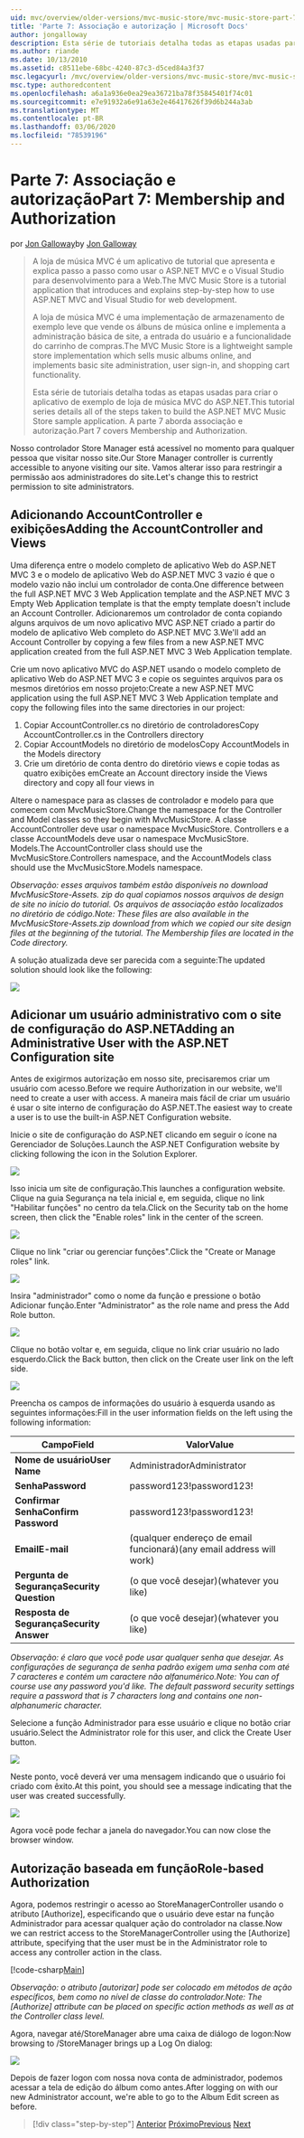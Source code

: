 ```yaml
---
uid: mvc/overview/older-versions/mvc-music-store/mvc-music-store-part-7
title: 'Parte 7: Associação e autorização | Microsoft Docs'
author: jongalloway
description: Esta série de tutoriais detalha todas as etapas usadas para criar o aplicativo de exemplo de loja de música MVC do ASP.NET. A parte 7 aborda associação e autorização.
ms.author: riande
ms.date: 10/13/2010
ms.assetid: c8511ebe-68bc-4240-87c3-d5ced84a3f37
msc.legacyurl: /mvc/overview/older-versions/mvc-music-store/mvc-music-store-part-7
msc.type: authoredcontent
ms.openlocfilehash: a6a1a936e0ea29ea36721ba78f35845401f74c01
ms.sourcegitcommit: e7e91932a6e91a63e2e46417626f39d6b244a3ab
ms.translationtype: MT
ms.contentlocale: pt-BR
ms.lasthandoff: 03/06/2020
ms.locfileid: "78539196"
---
```

# <a name="part-7-membership-and-authorization"></a><span data-ttu-id="08021-104">Parte 7: Associação e autorização</span><span class="sxs-lookup"><span data-stu-id="08021-104">Part 7: Membership and Authorization</span></span>

<span data-ttu-id="08021-105">por [Jon Galloway](https://github.com/jongalloway)</span><span class="sxs-lookup"><span data-stu-id="08021-105">by [Jon Galloway](https://github.com/jongalloway)</span></span>

> <span data-ttu-id="08021-106">A loja de música MVC é um aplicativo de tutorial que apresenta e explica passo a passo como usar o ASP.NET MVC e o Visual Studio para desenvolvimento para a Web.</span><span class="sxs-lookup"><span data-stu-id="08021-106">The MVC Music Store is a tutorial application that introduces and explains step-by-step how to use ASP.NET MVC and Visual Studio for web development.</span></span>  
>   
> <span data-ttu-id="08021-107">A loja de música MVC é uma implementação de armazenamento de exemplo leve que vende os álbuns de música online e implementa a administração básica de site, a entrada do usuário e a funcionalidade do carrinho de compras.</span><span class="sxs-lookup"><span data-stu-id="08021-107">The MVC Music Store is a lightweight sample store implementation which sells music albums online, and implements basic site administration, user sign-in, and shopping cart functionality.</span></span>  
>   
> <span data-ttu-id="08021-108">Esta série de tutoriais detalha todas as etapas usadas para criar o aplicativo de exemplo de loja de música MVC do ASP.NET.</span><span class="sxs-lookup"><span data-stu-id="08021-108">This tutorial series details all of the steps taken to build the ASP.NET MVC Music Store sample application.</span></span> <span data-ttu-id="08021-109">A parte 7 aborda associação e autorização.</span><span class="sxs-lookup"><span data-stu-id="08021-109">Part 7 covers Membership and Authorization.</span></span>

<span data-ttu-id="08021-110">Nosso controlador Store Manager está acessível no momento para qualquer pessoa que visitar nosso site.</span><span class="sxs-lookup"><span data-stu-id="08021-110">Our Store Manager controller is currently accessible to anyone visiting our site.</span></span> <span data-ttu-id="08021-111">Vamos alterar isso para restringir a permissão aos administradores do site.</span><span class="sxs-lookup"><span data-stu-id="08021-111">Let's change this to restrict permission to site administrators.</span></span>

## <a name="adding-the-accountcontroller-and-views"></a><span data-ttu-id="08021-112">Adicionando AccountController e exibições</span><span class="sxs-lookup"><span data-stu-id="08021-112">Adding the AccountController and Views</span></span>

<span data-ttu-id="08021-113">Uma diferença entre o modelo completo de aplicativo Web do ASP.NET MVC 3 e o modelo de aplicativo Web do ASP.NET MVC 3 vazio é que o modelo vazio não inclui um controlador de conta.</span><span class="sxs-lookup"><span data-stu-id="08021-113">One difference between the full ASP.NET MVC 3 Web Application template and the ASP.NET MVC 3 Empty Web Application template is that the empty template doesn't include an Account Controller.</span></span> <span data-ttu-id="08021-114">Adicionaremos um controlador de conta copiando alguns arquivos de um novo aplicativo MVC ASP.NET criado a partir do modelo de aplicativo Web completo do ASP.NET MVC 3.</span><span class="sxs-lookup"><span data-stu-id="08021-114">We'll add an Account Controller by copying a few files from a new ASP.NET MVC application created from the full ASP.NET MVC 3 Web Application template.</span></span>

<span data-ttu-id="08021-115">Crie um novo aplicativo MVC do ASP.NET usando o modelo completo de aplicativo Web do ASP.NET MVC 3 e copie os seguintes arquivos para os mesmos diretórios em nosso projeto:</span><span class="sxs-lookup"><span data-stu-id="08021-115">Create a new ASP.NET MVC application using the full ASP.NET MVC 3 Web Application template and copy the following files into the same directories in our project:</span></span>

1. <span data-ttu-id="08021-116">Copiar AccountController.cs no diretório de controladores</span><span class="sxs-lookup"><span data-stu-id="08021-116">Copy AccountController.cs in the Controllers directory</span></span>
2. <span data-ttu-id="08021-117">Copiar AccountModels no diretório de modelos</span><span class="sxs-lookup"><span data-stu-id="08021-117">Copy AccountModels in the Models directory</span></span>
3. <span data-ttu-id="08021-118">Crie um diretório de conta dentro do diretório views e copie todas as quatro exibições em</span><span class="sxs-lookup"><span data-stu-id="08021-118">Create an Account directory inside the Views directory and copy all four views in</span></span>

<span data-ttu-id="08021-119">Altere o namespace para as classes de controlador e modelo para que comecem com MvcMusicStore.</span><span class="sxs-lookup"><span data-stu-id="08021-119">Change the namespace for the Controller and Model classes so they begin with MvcMusicStore.</span></span> <span data-ttu-id="08021-120">A classe AccountController deve usar o namespace MvcMusicStore. Controllers e a classe AccountModels deve usar o namespace MvcMusicStore. Models.</span><span class="sxs-lookup"><span data-stu-id="08021-120">The AccountController class should use the MvcMusicStore.Controllers namespace, and the AccountModels class should use the MvcMusicStore.Models namespace.</span></span>

<span data-ttu-id="08021-121">*Observação: esses arquivos também estão disponíveis no download MvcMusicStore-Assets. zip do qual copiamos nossos arquivos de design de site no início do tutorial. Os arquivos de associação estão localizados no diretório de código.*</span><span class="sxs-lookup"><span data-stu-id="08021-121">*Note: These files are also available in the MvcMusicStore-Assets.zip download from which we copied our site design files at the beginning of the tutorial. The Membership files are located in the Code directory.*</span></span>

<span data-ttu-id="08021-122">A solução atualizada deve ser parecida com a seguinte:</span><span class="sxs-lookup"><span data-stu-id="08021-122">The updated solution should look like the following:</span></span>

![](mvc-music-store-part-7/_static/image1.png)

## <a name="adding-an-administrative-user-with-the-aspnet-configuration-site"></a><span data-ttu-id="08021-123">Adicionar um usuário administrativo com o site de configuração do ASP.NET</span><span class="sxs-lookup"><span data-stu-id="08021-123">Adding an Administrative User with the ASP.NET Configuration site</span></span>

<span data-ttu-id="08021-124">Antes de exigirmos autorização em nosso site, precisaremos criar um usuário com acesso.</span><span class="sxs-lookup"><span data-stu-id="08021-124">Before we require Authorization in our website, we'll need to create a user with access.</span></span> <span data-ttu-id="08021-125">A maneira mais fácil de criar um usuário é usar o site interno de configuração do ASP.NET.</span><span class="sxs-lookup"><span data-stu-id="08021-125">The easiest way to create a user is to use the built-in ASP.NET Configuration website.</span></span>

<span data-ttu-id="08021-126">Inicie o site de configuração do ASP.NET clicando em seguir o ícone na Gerenciador de Soluções.</span><span class="sxs-lookup"><span data-stu-id="08021-126">Launch the ASP.NET Configuration website by clicking following the icon in the Solution Explorer.</span></span>

![](mvc-music-store-part-7/_static/image2.png)

<span data-ttu-id="08021-127">Isso inicia um site de configuração.</span><span class="sxs-lookup"><span data-stu-id="08021-127">This launches a configuration website.</span></span> <span data-ttu-id="08021-128">Clique na guia Segurança na tela inicial e, em seguida, clique no link "Habilitar funções" no centro da tela.</span><span class="sxs-lookup"><span data-stu-id="08021-128">Click on the Security tab on the home screen, then click the "Enable roles" link in the center of the screen.</span></span>

![](mvc-music-store-part-7/_static/image3.png)

<span data-ttu-id="08021-129">Clique no link "criar ou gerenciar funções".</span><span class="sxs-lookup"><span data-stu-id="08021-129">Click the "Create or Manage roles" link.</span></span>

![](mvc-music-store-part-7/_static/image4.png)

<span data-ttu-id="08021-130">Insira "administrador" como o nome da função e pressione o botão Adicionar função.</span><span class="sxs-lookup"><span data-stu-id="08021-130">Enter "Administrator" as the role name and press the Add Role button.</span></span>

![](mvc-music-store-part-7/_static/image5.png)

<span data-ttu-id="08021-131">Clique no botão voltar e, em seguida, clique no link criar usuário no lado esquerdo.</span><span class="sxs-lookup"><span data-stu-id="08021-131">Click the Back button, then click on the Create user link on the left side.</span></span>

![](mvc-music-store-part-7/_static/image6.png)

<span data-ttu-id="08021-132">Preencha os campos de informações do usuário à esquerda usando as seguintes informações:</span><span class="sxs-lookup"><span data-stu-id="08021-132">Fill in the user information fields on the left using the following information:</span></span>

| <span data-ttu-id="08021-133">**Campo**</span><span class="sxs-lookup"><span data-stu-id="08021-133">**Field**</span></span> | <span data-ttu-id="08021-134">**Valor**</span><span class="sxs-lookup"><span data-stu-id="08021-134">**Value**</span></span> |
| --- | --- |
| <span data-ttu-id="08021-135">**Nome de usuário**</span><span class="sxs-lookup"><span data-stu-id="08021-135">**User Name**</span></span> | <span data-ttu-id="08021-136">Administrador</span><span class="sxs-lookup"><span data-stu-id="08021-136">Administrator</span></span> |
| <span data-ttu-id="08021-137">**Senha**</span><span class="sxs-lookup"><span data-stu-id="08021-137">**Password**</span></span> | <span data-ttu-id="08021-138">password123!</span><span class="sxs-lookup"><span data-stu-id="08021-138">password123!</span></span> |
| <span data-ttu-id="08021-139">**Confirmar Senha**</span><span class="sxs-lookup"><span data-stu-id="08021-139">**Confirm Password**</span></span> | <span data-ttu-id="08021-140">password123!</span><span class="sxs-lookup"><span data-stu-id="08021-140">password123!</span></span> |
| <span data-ttu-id="08021-141">**Email**</span><span class="sxs-lookup"><span data-stu-id="08021-141">**E-mail**</span></span> | <span data-ttu-id="08021-142">(qualquer endereço de email funcionará)</span><span class="sxs-lookup"><span data-stu-id="08021-142">(any email address will work)</span></span> |
| <span data-ttu-id="08021-143">**Pergunta de Segurança**</span><span class="sxs-lookup"><span data-stu-id="08021-143">**Security Question**</span></span> | <span data-ttu-id="08021-144">(o que você desejar)</span><span class="sxs-lookup"><span data-stu-id="08021-144">(whatever you like)</span></span> |
| <span data-ttu-id="08021-145">**Resposta de Segurança**</span><span class="sxs-lookup"><span data-stu-id="08021-145">**Security Answer**</span></span> | <span data-ttu-id="08021-146">(o que você desejar)</span><span class="sxs-lookup"><span data-stu-id="08021-146">(whatever you like)</span></span> |

<span data-ttu-id="08021-147">*Observação: é claro que você pode usar qualquer senha que desejar. As configurações de segurança de senha padrão exigem uma senha com até 7 caracteres e contém um caractere não alfanumérico.*</span><span class="sxs-lookup"><span data-stu-id="08021-147">*Note: You can of course use any password you'd like. The default password security settings require a password that is 7 characters long and contains one non-alphanumeric character.*</span></span>

<span data-ttu-id="08021-148">Selecione a função Administrador para esse usuário e clique no botão criar usuário.</span><span class="sxs-lookup"><span data-stu-id="08021-148">Select the Administrator role for this user, and click the Create User button.</span></span>

![](mvc-music-store-part-7/_static/image7.png)

<span data-ttu-id="08021-149">Neste ponto, você deverá ver uma mensagem indicando que o usuário foi criado com êxito.</span><span class="sxs-lookup"><span data-stu-id="08021-149">At this point, you should see a message indicating that the user was created successfully.</span></span>

![](mvc-music-store-part-7/_static/image8.png)

<span data-ttu-id="08021-150">Agora você pode fechar a janela do navegador.</span><span class="sxs-lookup"><span data-stu-id="08021-150">You can now close the browser window.</span></span>

## <a name="role-based-authorization"></a><span data-ttu-id="08021-151">Autorização baseada em função</span><span class="sxs-lookup"><span data-stu-id="08021-151">Role-based Authorization</span></span>

<span data-ttu-id="08021-152">Agora, podemos restringir o acesso ao StoreManagerController usando o atributo [Authorize], especificando que o usuário deve estar na função Administrador para acessar qualquer ação do controlador na classe.</span><span class="sxs-lookup"><span data-stu-id="08021-152">Now we can restrict access to the StoreManagerController using the [Authorize] attribute, specifying that the user must be in the Administrator role to access any controller action in the class.</span></span>

[!code-csharp[Main](mvc-music-store-part-7/samples/sample1.cs)]

<span data-ttu-id="08021-153">*Observação: o atributo [autorizar] pode ser colocado em métodos de ação específicos, bem como no nível de classe do controlador.*</span><span class="sxs-lookup"><span data-stu-id="08021-153">*Note: The [Authorize] attribute can be placed on specific action methods as well as at the Controller class level.*</span></span>

<span data-ttu-id="08021-154">Agora, navegar até/StoreManager abre uma caixa de diálogo de logon:</span><span class="sxs-lookup"><span data-stu-id="08021-154">Now browsing to /StoreManager brings up a Log On dialog:</span></span>

![](mvc-music-store-part-7/_static/image9.png)

<span data-ttu-id="08021-155">Depois de fazer logon com nossa nova conta de administrador, podemos acessar a tela de edição do álbum como antes.</span><span class="sxs-lookup"><span data-stu-id="08021-155">After logging on with our new Administrator account, we're able to go to the Album Edit screen as before.</span></span>

> [!div class="step-by-step"]
> <span data-ttu-id="08021-156">[Anterior](mvc-music-store-part-6.md)
> [Próximo](mvc-music-store-part-8.md)</span><span class="sxs-lookup"><span data-stu-id="08021-156">[Previous](mvc-music-store-part-6.md)
[Next](mvc-music-store-part-8.md)</span></span>
